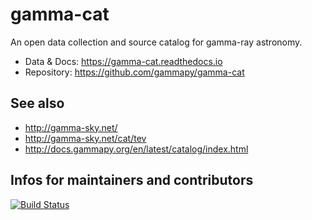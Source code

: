 # gamma-cat

An open data collection and source catalog for gamma-ray astronomy.

* Data & Docs: https://gamma-cat.readthedocs.io
* Repository: https://github.com/gammapy/gamma-cat

## See also

* http://gamma-sky.net/
* http://gamma-sky.net/cat/tev
* http://docs.gammapy.org/en/latest/catalog/index.html

## Infos for maintainers and contributors

[![Build Status](https://travis-ci.org/gammapy/gamma-cat.svg?branch=master)](https://travis-ci.org/gammapy/gamma-cat)


